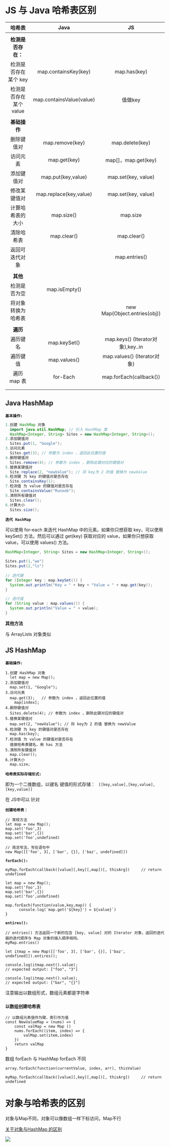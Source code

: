 # JS 与 Java 哈希表区别

|         哈希表         |           Java           |                JS                 |
| :--------------------: | :----------------------: | :-------------------------------: |
|                        |                          |                                   |
|   **检测是否存在：**   |                          |                                   |
|  检测是否存在某个 key  |   map.containsKey(key)   |           map.has(key)            |
| 检测是否存在某个 value | map.containsValue(value) |              值做key              |
|                        |                          |                                   |
|      **基础操作**      |                          |                                   |
|       删除键值对       |     map.remove(key)      |          map.delete(key)          |
|        访问元素        |       map.get(key)       |        map[]，map.get(key)        |
|       添加键值对       |    map.put(key,value)    |        map.set(key, value)        |
|      修改某键值对      |  map.replace(key,value)  |        map.set(key, value)        |
|    计算哈希表的大小    |        map.size()        |             map.size              |
|       清除哈希表       |       map.clear()        |            map.clear()            |
|     返回可迭代对象     |                          |           map.entries()           |
|                        |                          |                                   |
|        **其他**        |                          |                                   |
|      检测是否为空      |      map.isEmpty()       |                                   |
|   将对象转换为哈希表   |                          |   new Map(Object.entries(obj))    |
|                        |                          |                                   |
|        **遍历**        |                          |                                   |
|        遍历键名        |       map.keySet()       | map.keys() (Iterator对象),key..in |
|        遍历键值        |       map.values()       |    map.values() (Iterator对象)    |
|      遍历 map 表       |         for-Each         |      map.forEach(callback())      |
|                        |                          |                                   |
|                        |                          |                                   |



## Java HashMap

**`基本操作:`**

```java
1.创建 HashMap 对象
  import java.util.HashMap; // 引入 HashMap 类
  HashMap<Integer, String> Sites = new HashMap<Integer, String>();
2.添加键值对
  Sites.put(1, "Google");
3.访问元素
  Sites.get(3);	// 参数为 index ，返回此位置的值
4.删除键值对
  Sites.remove(4); // 参数为 index ，删除此键对应的键值对
5.替换某键值对
  Site.replace(2, "newValue"); // 将 key为 2 的值 替换为 newValue
6.检测键 为 key 的键值对是否存在
  Site.containsKey(1);
7.检测值 为 value 的键值对是否存在
  Site.containsValue("Runoob");
5.清除所有键值对 
  Sites.clear();
6.计算大小
  Sites.size();
```

**`迭代 HashMap`**

可以使用 for-each 来迭代 HashMap 中的元素。如果你只想获取 key，可以使用 keySet() 方法，然后可以通过 get(key) 获取对应的 value，如果你只想获取 value，可以使用 values() 方法。

```java
HashMap<Integer, String> Sites = new HashMap<Integer, String>();

Sites.put(1,"we")
Sites.put(2,"ls")
  
// 迭代键
for (Integer key : map.keySet()) {
  System.out.println("Key = " + key + "Value = " + map.get(key));
}

// 迭代值
for (String value : map.values()) {
  System.out.println("Value = " + value);
}
```

**其他方法**

与 ArrayLists 对象类似

## JS HashMap

**`基础操作:`**

```JS
1.创建 HashMap 对象
  let map = new Map();
2.添加键值对
  map.set(1, "Google");
3.访问元素
  map.get(3);	// 参数为 index ，返回此位置的值
	map[index];
4.删除键值对
  Sites.delete(4); // 参数为 index ，删除此键对应的键值对
5.替换某键值对
  map.set(2, "newValue"); // 将 key为 2 的值 替换为 newValue
6.检测键 为 key 的键值对是否存在
  map.has(key);
7.检测值 为 value 的键值对是否存在
  值做哈希表键名，用 has 方法
5.清除所有键值对 
  map.clear();
6.计算大小
  map.size;
```

**`哈希表实际存储形式:`**

即为一个二维数组，以键名 键值的形式存储： `	[[key,value],[key,value],[key,value]]`

在 JS中可以 针对 

**`创建哈希表：`**

```JS
// 常规方法
let map = new Map();
map.set('foo',3)
map.set('bar',{})
map.set('foo',undefined)

// 简洁写法，写在语句中
new Map([['foo', 3], ['bar', {}], ['baz', undefined]])
```

**`forEach():`**

```JS
myMap.forEach(callback([value][,key][,map])[, thisArg]) 	// return undefined

let map = new Map();
map.set('foo',3)
map.set('bar',{})
map.set('foo',undefined)

map.forEach(function(value,key,map)) {
      console.log(`map.get('${key}') = ${value}`)
}
```

**`entires():`**

```JS 
// entries() 方法返回一个新的包含 [key, value] 对的 Iterator 对象，返回的迭代器的迭代顺序与 Map 对象的插入顺序相同。
myMap.entries()

let itmap = new Map([['foo', 3], ['bar', {}], ['baz', undefined]]).entires();

console.log(itmap.next().value);
// expected output: ["foo", "3"]

console.log(itmap.next().value);
// expected output: ["bar", "{}"]
```

注意输出以数组形式，数组元素都是字符串

### `以数组创建哈希表`

```JS
// 以数组元素值作为键，索引作为值
const NewValueMap = (nums) => {
    const valMap = new Map ()
    nums.forEach((item, index) => {
        valMap.set(item,index)
    })
    return valMap
}
```

数组 forEach 与 HashMap forEach 不同

```JS
array.forEach(function(currentValue, index, arr), thisValue)

myMap.forEach(callback([value][,key][,map])[, thisArg]) 	// return undefined
```

# 对象与哈希表的区别

对象与Map不同，对象可以像数组一样下标访问，Map不行

[关于对象与HashMap 的区别](https://developer.mozilla.org/zh-CN/docs/Web/JavaScript/Reference/Global_Objects/Map)

![](https://cdn.jsdelivr.net/gh/yummy-zc/image-warehouse/images/algorithmimage-20210211005628608.png)

## 